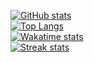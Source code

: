 [![GitHub stats](https://github-readme-stats.vercel.app/api?username=cptmacp&show_icons=true&theme=tokyonight)](https://github.com/cptmacp/cptmacp) \
[![Top Langs](https://github-readme-stats.vercel.app/api/top-langs/?username=cptmacp&theme=tokyonight)](https://github.com/cptmacp/cptmacp) \
[![Wakatime stats](https://github-readme-stats.vercel.app/api/wakatime?username=cptmacp&theme=tokyonight)](https://github.com/cptmacp/cptmacp) \
[![Streak stats](https://github-readme-streak-stats.herokuapp.com/?user=cptmacp&theme=tokyonight)](https://github.com/cptmacp/cptmacp) 

